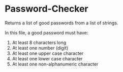 # Password-Checker

Returns a list of good passwords from a list of strings.

In this file, a good password must have:
1. At least 8 characters long
2. At least one number (digit)
3. At least one upper case character
4. At least one lower case character
5. At least one non-alphanumeric character
